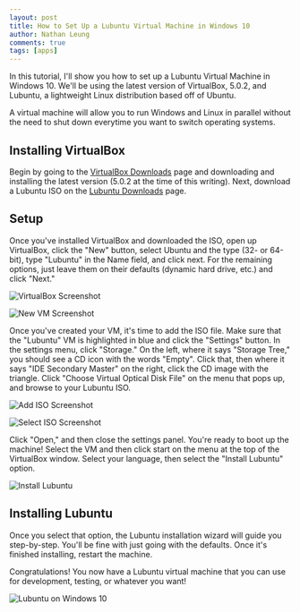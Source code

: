```yaml
---
layout: post
title: How to Set Up a Lubuntu Virtual Machine in Windows 10
author: Nathan Leung
comments: true
tags: [apps]
---
```

In this tutorial, I'll show you how to set up a Lubuntu Virtual Machine in Windows 10.  We'll be using the latest version of VirtualBox, 5.0.2, and Lubuntu, a lightweight Linux distribution based off of Ubuntu.

A virtual machine will allow you to run Windows and Linux in parallel without the need to shut down everytime you want to switch operating systems.

## Installing VirtualBox
Begin by going to the <a href="https://www.virtualbox.org/wiki/Downloads" target="_blank">VirtualBox Downloads</a> page and downloading and installing the latest version (5.0.2 at the time of this writing).  Next, download a Lubuntu ISO on the <a href="https://help.ubuntu.com/community/Lubuntu/GetLubuntu" target="_blank">Lubuntu Downloads</a> page.

## Setup
Once you've installed VirtualBox and downloaded the ISO, open up VirtualBox, click the "New" button, select Ubuntu and the type (32- or 64-bit), type "Lubuntu" in the Name field, and click next.  For the remaining options, just leave them on their defaults (dynamic hard drive, etc.) and click "Next."

![VirtualBox Screenshot](http://i.imgur.com/yaYzWuh.png)

![New VM Screenshot](http://i.imgur.com/8krKeMZ.png)

Once you've created your VM, it's time to add the ISO file.  Make sure that the "Lubuntu" VM is highlighted in blue and click the "Settings" button.  In the settings menu, click "Storage."  On the left, where it says "Storage Tree," you should see a CD icon with the words "Empty".  Click that, then where it says "IDE Secondary Master" on the right, click the CD image with the triangle.  Click "Choose Virtual Optical Disk File" on the menu that pops up, and browse to your Lubuntu ISO.

![Add ISO Screenshot](http://i.imgur.com/FL54Ans.png)

![Select ISO Screenshot](http://i.imgur.com/hU5FoVr.png)

Click "Open," and then close the settings panel.  You're ready to boot up the machine!  Select the VM and then click start on the menu at the top of the VirtualBox window.  Select your language, then select the "Install Lubuntu" option.

![Install Lubuntu](http://i.imgur.com/rfGiBrM.jpg?1)

## Installing Lubuntu
Once you select that option, the Lubuntu installation wizard will guide you step-by-step.  You'll be fine with just going with the defaults.  Once it's finished installing, restart the machine.

Congratulations!  You now have a Lubuntu virtual machine that you can use for development, testing, or whatever you want!

![Lubuntu on Windows 10](http://i.imgur.com/1vyE9PW.jpg)
